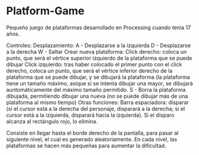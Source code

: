 # Platform-Game

Pequeño juego de plataformas desarrollado en Processing cuando tenía 17 años.

Controles: 
	Desplazamiento:
		A - Desplazarse a la izquierda
		D - Desplazarse a la derecha
		W - Saltar
	Crear nueva plataforma:
		Click derecho: coloca un punto, que será el vértice superior izquierdo de la plataforma que se puede dibujar
		Click izquierdo: tras haber colocado el primer punto con el click derecho, coloca un punto, que será el vértice inferior derecho de la plataforma que se puede dibujar, y se dibujará la plataforma (la plataforma tiene un tamaño máximo, asique si se intenta dibujar una mayor, se dibujará auntomáticamente del máximo tamaño permitido.
		S - Borra la plataforma dibujada, permitiendo dibujar una nueva (no se puede dibujar más de una plataforma al mismo tiempo)
	Otras funciones:
		Barra espaciadora: disparar (si el cursor está a la derecha del personaje, disparará a la derecha; si el cursor está a la izquierda, disparará hacia la izquierda). Si el disparo alcanza al rectángulo rojo, lo elimina.

Consiste en llegar hasta el borde derecho de la pantalla, para pasar al siguiente nivel, el cual es generado aleatoriamente. En cada nivel, las plataformas se hacen más pequeñas para aumentar la dificultad.
